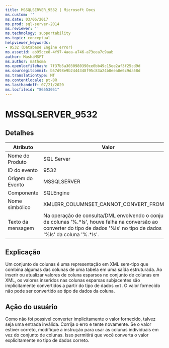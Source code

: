 ```yaml
---
title: MSSQLSERVER_9532 | Microsoft Docs
ms.custom: ''
ms.date: 03/06/2017
ms.prod: sql-server-2014
ms.reviewer: ''
ms.technology: supportability
ms.topic: conceptual
helpviewer_keywords:
- 9532 (Database Engine error)
ms.assetid: ab95cce8-4f97-4aea-a746-a73eea7c9aab
author: MashaMSFT
ms.author: mathoma
ms.openlocfilehash: 7f37b5a3030980390ce0bb49c15ee2af3f25cd9d
ms.sourcegitcommit: b57d98e9b2444348f95c83a24b8eea0e6c9da58d
ms.translationtype: MT
ms.contentlocale: pt-BR
ms.lasthandoff: 07/21/2020
ms.locfileid: "86553051"
---
```

# <a name="mssqlserver_9532"></a>MSSQLSERVER_9532
    
## <a name="details"></a>Detalhes  
  
|Atributo|Valor|  
|-|-|  
|Nome do Produto|SQL Server|  
|ID do evento|9532|  
|Origem do Evento|MSSQLSERVER|  
|Componente|SQLEngine|  
|Nome simbólico|XMLERR_COLUMNSET_CANNOT_CONVERT_FROM_TO|  
|Texto da mensagem|Na operação de consulta/DML envolvendo o conjunto de colunas '%.*ls', houve falha na conversão ao converter do tipo de dados '%ls' no tipo de dados '%ls' da coluna '%.\*ls'.|  
  
## <a name="explanation"></a>Explicação  
 Um conjunto de colunas é uma representação em XML sem-tipo que combina algumas das colunas de uma tabela em uma saída estruturada. Ao inserir ou atualizar valores de coluna esparsos no conjunto de colunas em XML, os valores inseridos nas colunas esparsas subjacentes são implicitamente convertidos a partir do tipo de dados `xml`. O valor fornecido não pode ser convertido ao tipo de dados da coluna.  
  
## <a name="user-action"></a>Ação do usuário  
 Como não foi possível converter implicitamente o valor fornecido, talvez seja uma entrada inválida. Corrija o erro e tente novamente. Se o valor estiver correto, modifique a instrução para usar as colunas individuais em vez do conjunto de colunas. Isso permitirá que você converta o valor explicitamente no tipo de dados correto.  
  
  

